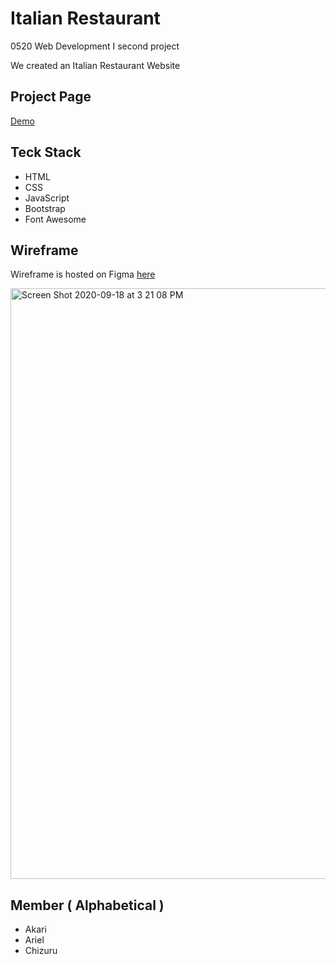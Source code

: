 # Italian Restaurant 

0520 Web Development I second project

We created an Italian Restaurant Website 

## Project Page

[Demo](https://akaaariii.github.io/restaurant-project)

## Teck Stack

* HTML
* CSS
* JavaScript 
* Bootstrap 
* Font Awesome 

## Wireframe

Wireframe is hosted on Figma [here](https://www.figma.com/file/sppNJM47foudhy9saue9RB/Untitled)

<img width="945" alt="Screen Shot 2020-09-18 at 3 21 08 PM" src="https://user-images.githubusercontent.com/64046039/93650331-31021c80-fa49-11ea-9ea6-1d50506152af.png">


## Member ( Alphabetical )

* Akari
* Ariel
* Chizuru
